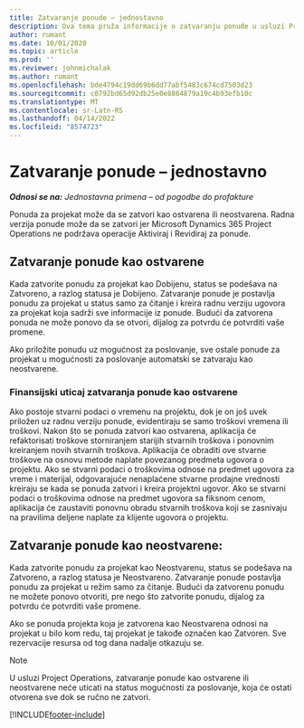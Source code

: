 ```yaml
---
title: Zatvaranje ponude – jednostavno
description: Ova tema pruža informacije o zatvaranju ponude u usluzi Project Operations.
author: rumant
ms.date: 10/01/2020
ms.topic: article
ms.prod: ''
ms.reviewer: johnmichalak
ms.author: rumant
ms.openlocfilehash: bde4794c19dd69b6dd77abf5483c674cd7503d23
ms.sourcegitcommit: c0792bd65d92db25e0e8864879a19c4b93efb10c
ms.translationtype: MT
ms.contentlocale: sr-Latn-RS
ms.lasthandoff: 04/14/2022
ms.locfileid: "8574723"
---
```

# <a name="close-a-quote---lite"></a>Zatvaranje ponude – jednostavno

_**Odnosi se na:** Jednostavna primena – od pogodbe do profakture_

Ponuda za projekat može da se zatvori kao ostvarena ili neostvarena. Radna verzija ponude može da se zatvori jer Microsoft Dynamics 365 Project Operations ne podržava operacije Aktiviraj i Revidiraj za ponude.

## <a name="close-a-quote-as-won"></a>Zatvaranje ponude kao ostvarene

Kada zatvorite ponudu za projekat kao Dobijenu, status se podešava na Zatvoreno, a razlog statusa je Dobijeno. Zatvaranje ponude je postavlja ponudu za projekat u status samo za čitanje i kreira radnu verziju ugovora za projekat koja sadrži sve informacije iz ponude. Budući da zatvorena ponuda ne može ponovo da se otvori, dijalog za potvrdu će potvrditi vaše promene.

Ako priložite ponudu uz mogućnost za poslovanje, sve ostale ponude za projekat u mogućnosti za poslovanje automatski se zatvaraju kao neostvarene.

### <a name="financial-impact-of-closing-a-quote-as-won"></a>Finansijski uticaj zatvaranja ponude kao ostvarene

Ako postoje stvarni podaci o vremenu na projektu, dok je on još uvek priložen uz radnu verziju ponude, evidentiraju se samo troškovi vremena ili troškovi. Nakon što se ponuda zatvori kao ostvarena, aplikacija će refaktorisati troškove storniranjem starijih stvarnih troškova i ponovnim kreiranjem novih stvarnih troškova. Aplikacija će obraditi ove stvarne troškove na osnovu metode naplate povezanog predmeta ugovora o projektu. Ako se stvarni podaci o troškovima odnose na predmet ugovora za vreme i materijal, odgovarajuće nenaplaćene stvarne prodajne vrednosti kreiraju se kada se ponuda zatvori i kreira projektni ugovor. Ako se stvarni podaci o troškovima odnose na predmet ugovora sa fiksnom cenom, aplikacija će zaustaviti ponovnu obradu stvarnih troškova koji se zasnivaju na pravilima deljene naplate za klijente ugovora o projektu.

## <a name="closing-a-quote-as-lost"></a>Zatvaranje ponude kao neostvarene:

Kada zatvorite ponudu za projekat kao Neostvarenu, status se podešava na Zatvoreno, a razlog statusa je Neostvareno. Zatvaranje ponude postavlja ponudu za projekat u režim samo za čitanje. Budući da zatvorenu ponudu ne možete ponovo otvoriti, pre nego što zatvorite ponudu, dijalog za potvrdu će potvrditi vaše promene.

Ako se ponuda projekta koja je zatvorena kao Neostvarena odnosi na projekat u bilo kom redu, taj projekat je takođe označen kao Zatvoren. Sve rezervacije resursa od tog dana nadalje otkazuju se.

> [!NOTE]
> U usluzi Project Operations, zatvaranje ponude kao ostvarene ili neostvarene neće uticati na status mogućnosti za poslovanje, koja će ostati otvorena sve dok se ručno ne zatvori.


[!INCLUDE[footer-include](../../includes/footer-banner.md)]